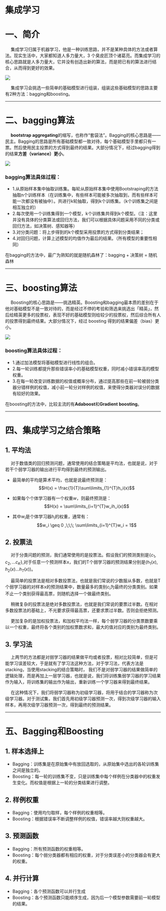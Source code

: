 # 集成学习
# 一、简介

&#8195;  集成学习归属于机器学习，他是一种训练思路，并不是某种具体的方法或者算法。现实生活中，大家都知道人多力量大，3 个臭皮匠顶个诸葛亮。而集成学习的核心思路就是人多力量大，它并没有创造出新的算法，而是把已有的算法进行结合，从而得到更好的效果。

![](https://upload-images.jianshu.io/upload_images/16911112-a6e0fabd753a1c23.jpg?imageMogr2/auto-orient/strip%7CimageView2/2/w/1240)

&#8195;  集成学习会挑选一些简单的基础模型进行组装，组装这些基础模型的思路主要有2种方法：bagging和boosting。

---

# 二、bagging算法

&#8195;  **bootstrap aggregating**的缩写，也称作“套袋法”。Bagging的核心思路是——民主。Bagging的思路是所有基础模型都一致对待，每个基础模型手里都只有一票。然后使用民主投票的方式得到最终的结果。大部分情况下，经过bagging得到的结果**方差（variance）更小**。

![](https://upload-images.jianshu.io/upload_images/16911112-33026fff2e09c21c.jpg?imageMogr2/auto-orient/strip%7CimageView2/2/w/1240)

### bagging算法具体过程：
* 1.从原始样本集中抽取训练集。每轮从原始样本集中使用Bootstraping的方法抽取n个训练样本（在训练集中，有些样本可能被多次抽取到，而有些样本可能一次都没有被抽中）。共进行k轮抽取，得到k个训练集。（k个训练集之间是相互独立的）     
* 2.每次使用一个训练集得到一个模型，k个训练集共得到k个模型。（注：这里并没有具体的分类算法或回归方法，我们可以根据具体问题采用不同的分类或回归方法，如决策树、感知器等）     
* 3.对分类问题：将上步得到的k个模型采用投票的方式得到分类结果；      
* 4.对回归问题，计算上述模型的均值作为最后的结果。（所有模型的重要性相同）

在bagging的方法中，最广为熟知的就是随机森林了：bagging + 决策树 = 随机森林

---

# 三、boosting算法

&#8195;  Boosting的核心思路是——挑选精英。Boosting和bagging最本质的差别在于他对基础模型不是一致对待的，而是经过不停的考验和筛选来挑选出「精英」，然后给精英更多的投票权，表现不好的基础模型则给较少的投票权，然后综合所有人的投票得到最终结果。大部分情况下，经过 boosting 得到的结果偏差（bias）更小。

![](https://upload-images.jianshu.io/upload_images/16911112-6b5f75dd906af979.jpg?imageMogr2/auto-orient/strip%7CimageView2/2/w/1240)

### boosting算法具体过程：
* 1.通过加法模型将基础模型进行线性的组合。     
* 2.每一轮训练都提升那些错误率小的基础模型权重，同时减小错误率高的模型权重。    
* 3.在每一轮改变训练数据的权值或概率分布，通过提高那些在前一轮被弱分类器分错样例的权值，减小前一轮分对样例的权值，来使得分类器对误分的数据有较好的效果。

在boosting的方法中，比较主流的有**Adaboost**和**Gradient boosting**。

---

# 四、集成学习之结合策略
## 1. 平均法
&#8195;  对于数值类的回归预测问题，通常使用的结合策略是平均法，也就是说，对于若干个弱学习器的输出进行平均得到最终的预测输出。
* 最简单的平均是算术平均，也就是说最终预测是：
$$H(x) = \frac{1}{T}\sum\limits_{1}^{T}h_i(x)$$

* 如果每个个体学习器有一个权重$w$，则最终预测是：
$$H(x) = \sum\limits_{i=1}^{T}w_ih_i(x)$$

* 其中$w_i$是个体学习器$h_i$的权重，通常有：
$$w_i \geq 0 ,\;\;\; \sum\limits_{i=1}^{T}w_i = 1$$

## 2. 投票法
&#8195;  对于分类问题的预测，我们通常使用的是投票法。假设我们的预测类别是{$c_1,c_2,...c_K$},对于任意一个预测样本x，我们的T个弱学习器的预测结果分别是$(h_1(x),h_2(x)...h_T(x))$。

&#8195;  最简单的投票法是相对多数投票法，也就是我们常说的少数服从多数，也就是T个弱学习器的对样本x的预测结果中，数量最多的类别$c_i$为最终的分类类别。如果不止一个类别获得最高票，则随机选择一个做最终类别。

&#8195;  稍微复杂的投票法是绝对多数投票法，也就是我们常说的要票过半数。在相对多数投票法的基础上，不光要求获得最高票，还要求票过半数。否则会拒绝预测。

&#8195;  更加复杂的是加权投票法，和加权平均法一样，每个弱学习器的分类票数要乘以一个权重，最终将各个类别的加权票数求和，最大的值对应的类别为最终类别。

## 3. 学习法
&#8195;  上两节的方法都是对弱学习器的结果做平均或者投票，相对比较简单，但是可能学习误差较大，于是就有了学习法这种方法，对于学习法，代表方法是stacking，当使用stacking的结合策略时， 我们不是对弱学习器的结果做简单的逻辑处理，而是再加上一层学习器，也就是说，我们将训练集弱学习器的学习结果作为输入，将训练集的输出作为输出，重新训练一个学习器来得到最终结果。

&#8195;  在这种情况下，我们将弱学习器称为初级学习器，将用于结合的学习器称为次级学习器。对于测试集，我们首先用初级学习器预测一次，得到次级学习器的输入样本，再用次级学习器预测一次，得到最终的预测结果。

---

# 五、Bagging和Boosting
## 1. 样本选择上
* Bagging：训练集是在原始集中有放回选取的，从原始集中选出的各轮训练集之间是独立的。  
* Boosting：每一轮的训练集不变，只是训练集中每个样例在分类器中的权重发生变化。而权值是根据上一轮的分类结果进行调整。

## 2. 样例权重
* Bagging：使用均匀取样，每个样例的权重相等。     
* Boosting：根据错误率不断调整样例的权值，错误率越大则权重越大。

## 3. 预测函数
* Bagging：所有预测函数的权重相等。  
* Boosting：每个弱分类器都有相应的权重，对于分类误差小的分类器会有更大的权重。

## 4. 并行计算
* Bagging：各个预测函数可以并行生成          
* Boosting：各个预测函数只能顺序生成，因为后一个模型参数需要前一轮模型的结果。

